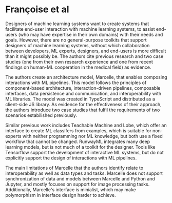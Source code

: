 # Françoise et al

Designers of machine learning systems want to create systems that facilitate end-user interaction with machine learning systems, to assist end-users (who may have expertise in their own domains) with their needs and goals. However, there are no general-purpose toolkits that support designers of machine learning systems, without which collaboration between developers, ML experts, designers, and end-users is more difficult than it might possibly be. The authors cite previous research and two case studies (one from their own research experience and one from recent findings on human-ML cooperation in the medical field) as evidence.

The authors create an architecture model, Marcelle, that enables composing interactions with ML pipelines. This model follows the principles of component-based architecture, interaction-driven pipelines, composable interfaces, data persistence and communication, and interoperability with ML libraries. The model was created in TypeScript and distributed as a client-side JS library. As evidence for the effectiveness of their approach, the authors introduce two case studies that fulfil the requirements of two scenarios estabilished previously. 

Similar previous work includes Teachable Machine and Lobe, which offer an interface to create ML classifers from examples, which is suitable for non-experts with neither programming nor ML knowledge, but both use a fixed workflow that cannot be changed. RunwayML integrates many deep learning models, but is not much of a toolkit for the designer. Tools like Tensorflow support the development of interactive ML systems, but do not explicitly support the design of interactions with ML pipelines.

The main limitations of Marcelle that the authors identify relate to interoperability as well as data types and tasks. Marcelle does not support synchronization of data and models between Marcelle and Python and Jupyter, and mostly focuses on support for image processing tasks. Additionally, Marcelle's interface is minialist, which may make polymorphism in interface design harder to achieve. 